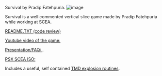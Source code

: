 Survival by Pradip Fatehpuria.
![image](https://github.com/user-attachments/assets/0c398b69-5c8d-44bc-9810-8056831fac27)

Survival is a well commented vertical slice game made by Pradip Fatehpuria while working at SCEA.

[README.TXT (code review)](https://github.com/gwald/netyaroze_demo/blob/main/User%20Created%20Guides/survival/README.TXT)

[Youtube video of the game:](https://www.youtube.com/watch?v=2bmV5M_19DU)

[Presentation/FAQ: ](https://htmlpreview.github.io/?github.com/gwald/netyaroze_demo/raw/main/User%20Created%20Guides/survival/audfiles/Auditorium_Presentation.html).

[PSX SCEA ISO:](https://github.com/gwald/netyaroze_demo/blob/main/User%20Created%20Guides/survival/PSX-SCEA-ISO.zip)

Includes a useful, self contained [TMD explosion routines](https://github.com/gwald/netyaroze_demo/blob/main/User%20Created%20Guides/survival/LIBXPLOD.C#L1275).
